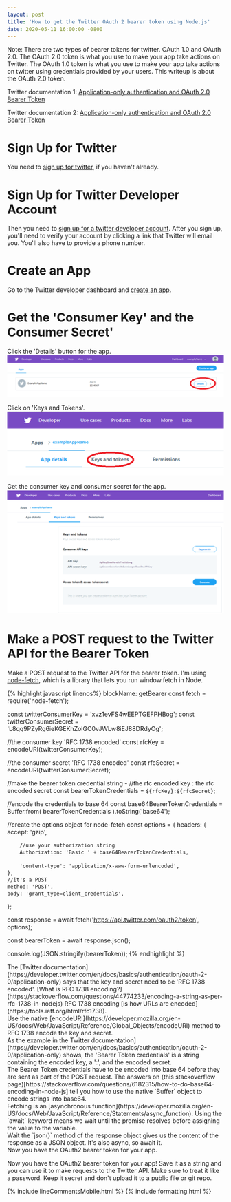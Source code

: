 ```yaml
---
layout: post
title: 'How to get the Twitter OAuth 2 bearer token using Node.js'
date: 2020-05-11 16:00:00 -0800
---
```

Note: There are two types of bearer tokens for twitter. OAuth 1.0 and OAuth 2.0. The OAuth 2.0 token is what you use to make your app take actions on Twitter. The OAuth 1.0 token is what you use to make your app take actions on twitter using credentials provided by your users. This writeup is about the OAuth 2.0 token. 

Twitter documentation 1: [Application-only authentication and OAuth 2.0 Bearer Token](https://developer.twitter.com/en/docs/basics/authentication/api-reference/token)

Twitter documentation 2: [Application-only authentication and OAuth 2.0 Bearer Token](https://developer.twitter.com/en/docs/basics/authentication/oauth-2-0/application-only)

# Sign Up for Twitter
You need to [sign up for twitter](https://twitter.com/signup/), if you haven't already.

# Sign Up for Twitter Developer Account
Then you need to [sign up for a twitter developer account](https://developer.twitter.com/en).
After you sign up, you'll need to verify your account by clicking a link that Twitter will email you. You'll also have to provide a phone number.

# Create an App
Go to the Twitter developer dashboard and [create an app](https://developer.twitter.com/en/apps/create).

# Get the 'Consumer Key' and the Consumer Secret'
Click the 'Details' button for the app.
![Details Button](/assets//images/2020-05-11/detailsButton.png)

Click on 'Keys and Tokens'.
![Keys and Tokens Button](/assets//images/2020-05-11/keysAndTokens.png)

Get the consumer key and consumer secret for the app.
![Key and Secret](/assets//images/2020-05-11/keySecret.png)

# Make a POST request to the Twitter API for the Bearer Token
Make a POST request to the Twitter API for the bearer token. I'm using [node-fetch](https://www.npmjs.com/package/node-fetch), which is a library that lets you run window.fetch in Node.

{% highlight javascript linenos%}
blockName: getBearer
const fetch = require('node-fetch');

const twitterConsumerKey = 'xvz1evFS4wEEPTGEFPHBog';
const twitterConsumerSecret = 'L8qq9PZyRg6ieKGEKhZolGC0vJWLw8iEJ88DRdyOg';

//the consumer key 'RFC 1738 encoded'
const rfcKey = encodeURI(twitterConsumerKey);

//the consumer secret 'RFC 1738 encoded'
const rfcSecret = encodeURI(twitterConsumerSecret);

//make the bearer token credential string - 
//the rfc encoded key : the rfc encoded secret
const bearerTokenCredentials = `${rfcKey}:${rfcSecret}`;

//encode the credentials to base 64
const base64BearerTokenCredentials = Buffer.from(
    bearerTokenCredentials
).toString('base64');

//create the options object for node-fetch
const options = {
    headers: {
        accept: 'gzip',
        
        //use your authorization string
        Authorization: 'Basic ' + base64BearerTokenCredentials,

        'content-type': 'application/x-www-form-urlencoded',
    },
    //it's a POST
    method: 'POST',
    body: 'grant_type=client_credentials',
};

const response = await fetch('https://api.twitter.com/oauth2/token', options);

const bearerToken = await response.json();

console.log(JSON.stringify(bearerToken));
{% endhighlight %}

<div class='lineComment' id='{
    block: getBearer, 
    line: 6 
    }'
    >
The [Twitter documentation](https://developer.twitter.com/en/docs/basics/authentication/oauth-2-0/application-only) says that the key and secret need to be 'RFC 1738 encoded'. [What is RFC 1738 encoding?](https://stackoverflow.com/questions/44774233/encoding-a-string-as-per-rfc-1738-in-nodejs) RFC 1738 encoding [is how URLs are encoded](https://tools.ietf.org/html/rfc1738).
</div>

<div class='lineComment' id='{block: getBearer, line: 7}'>
Use the native [encodeURI](https://developer.mozilla.org/en-US/docs/Web/JavaScript/Reference/Global_Objects/encodeURI) method to RFC 1738 encode the key and secret.
</div>

<div class='lineComment' id='{block: getBearer, line: 14 }'>
As the example in the Twitter documentation](https://developer.twitter.com/en/docs/basics/authentication/oauth-2-0/application-only) shows, the 'Bearer Token credentials' is a string containing the encoded key, a ':', and the encoded secret. 
</div>

<div class='lineComment' id='{block: getBearer, line: 16}'>
The Bearer Token credentials have to be encoded into base 64 before they are sent as part of the POST request. The answers on (this stackoverflow page)[https://stackoverflow.com/questions/6182315/how-to-do-base64-encoding-in-node-js] tell you how to use the native `Buffer` object to encode strings into base64.
</div>

<div class='lineComment' id='{block: getBearer, line: 36 }'>
Fetching is an [asynchronous function](https://developer.mozilla.org/en-US/docs/Web/JavaScript/Reference/Statements/async_function). Using the `await` keyword means we wait until the promise resolves before assigning the value to the variable.
</div>

<div class='lineComment' id='{block: getBearer, line: 38 }'>
Wait the `json()` method of the response object gives us the content of the response as a JSON object. It's also async, so await it. 
</div>

<div class='lineComment' id='{block: getBearer, line: 40 }'>
Now you have the OAuth2 bearer token for your app.
</div>

Now you have the OAuth2 bearer token for your app! Save it as a string and you can use it to make requests to the Twitter API. Make sure to treat it like a password. Keep it secret and don't upload it to a public file or git repo.

{% include lineCommentsMobile.html %}
{% include formatting.html %}